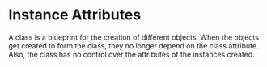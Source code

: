 # Instance Attributes

A class is a blueprint for the creation of different objects. When the objects get created to form the class, they no longer depend on the class attribute. Also, the class has no control over the attributes of the instances created.

